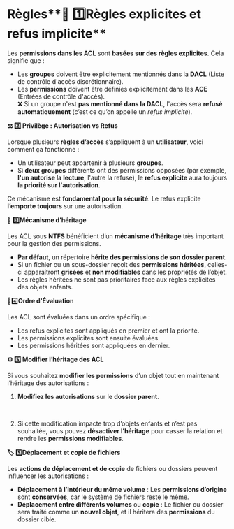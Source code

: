 # Règles**📌 1️⃣️Règles explicites et refus implicite**

Les **permissions dans les ACL** sont **basées sur des règles explicites**. Cela signifie que :

- Les **groupes** doivent être explicitement mentionnés dans la **DACL** (Liste de contrôle d'accès discrétionnaire).
- Les **permissions** doivent être définies explicitement dans les **ACE** (Entrées de contrôle d'accès).  
  ❌ Si un groupe n'est **pas mentionné dans la DACL**, l'accès sera **refusé automatiquement** (c’est ce qu’on appelle un *refus implicite*).



**⚖️ 2️⃣ Privilège : Autorisation vs Refus**

Lorsque plusieurs **règles d’accès** s’appliquent à un **utilisateur**, voici comment ça fonctionne :

- Un utilisateur peut appartenir à plusieurs **groupes**.
- Si **deux groupes** différents ont des permissions opposées (par exemple, **l'un autorise la lecture**, l'autre la refuse), le **refus explicite** aura toujours **la priorité sur l'autorisation**.

Ce mécanisme est **fondamental pour la sécurité**. Le refus explicite **l’emporte toujours** sur une autorisation.



**🔄 3️⃣️Mécanisme d’héritage**

Les ACL sous **NTFS** bénéficient d’un **mécanisme d’héritage** très important pour la gestion des permissions.

- **Par défaut**, un répertoire **hérite des permissions de son dossier parent**.
- Si un fichier ou un sous-dossier reçoit des **permissions héritées**, celles-ci apparaîtront **grisées** et **non modifiables** dans les propriétés de l’objet.
- Les règles héritées ne sont pas prioritaires face aux règles explicites des objets enfants.



📑4️⃣**Ordre d'Évaluation**

Les ACL sont évaluées dans un ordre spécifique :

- Les refus explicites sont appliqués en premier et ont la priorité.
- Les permissions explicites sont ensuite évaluées.
- Les permissions héritées sont appliquées en dernier.



**⚙️ 5️⃣ Modifier l’héritage des ACL**

Si vous souhaitez **modifier les permissions** d’un objet tout en maintenant l’héritage des autorisations :

1.  **Modifiez les autorisations** sur le **dossier parent**.

&nbsp;

2.  Si cette modification impacte trop d’objets enfants et n’est pas souhaitée, vous pouvez **désactiver l’héritage** pour casser la relation et rendre les **permissions modifiables**.



**🏷 5️⃣️Déplacement et copie de fichiers**

Les **actions de déplacement et de copie** de fichiers ou dossiers peuvent influencer les autorisations :

- **Déplacement à l’intérieur du même volume** : Les **permissions d’origine** sont **conservées**, car le système de fichiers reste le même.
- **Déplacement entre différents volumes** ou **copie** : Le fichier ou dossier sera traité comme un **nouvel objet**, et il héritera des **permissions** du dossier cible.
